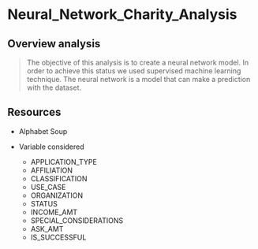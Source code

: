# Neural_Network_Charity_Analysis

## Overview analysis
> The objective of this analysis is to create a neural network model. In order to achieve this status we used supervised machine learning technique. The neural network is a model that can make a prediction with the dataset. 

## Resources
  * Alphabet Soup

  * Variable considered 
    + APPLICATION_TYPE
    + AFFILIATION
    + CLASSIFICATION
    + USE_CASE
    + ORGANIZATION
    + STATUS
    + INCOME_AMT
    + SPECIAL_CONSIDERATIONS
    + ASK_AMT
    + IS_SUCCESSFUL


























